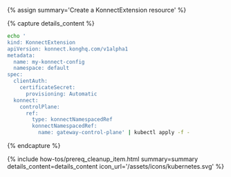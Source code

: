 {% assign summary='Create a KonnectExtension resource' %}

{% capture details_content %}
```bash
echo '
kind: KonnectExtension
apiVersion: konnect.konghq.com/v1alpha1
metadata:
  name: my-konnect-config
  namespace: default
spec:
  clientAuth:
    certificateSecret:
      provisioning: Automatic
  konnect:
    controlPlane:
      ref:
        type: konnectNamespacedRef
        konnectNamespacedRef:
          name: gateway-control-plane' | kubectl apply -f -
```
{% endcapture %}

{% include how-tos/prereq_cleanup_item.html summary=summary details_content=details_content icon_url='/assets/icons/kubernetes.svg' %}